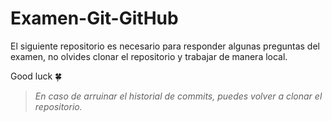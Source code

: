 # Examen-Git-GitHub
El siguiente repositorio es necesario para responder algunas preguntas del examen, no olvides clonar el repositorio y trabajar de manera local.

Good luck 🍀

> *En caso de arruinar el historial de commits, puedes volver a clonar el repositorio.*